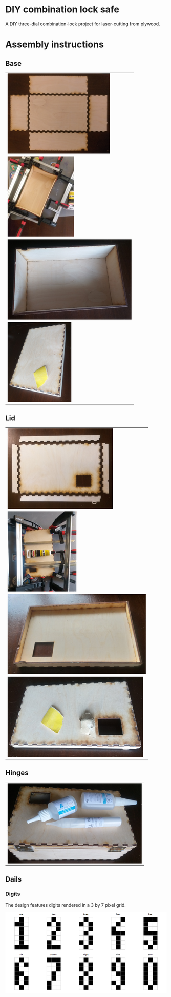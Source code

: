 # DIY combination lock safe

A DIY three-dial combination-lock project for laser-cutting from plywood.

# Assembly instructions

## Base

<table align="center">
<tr></tr><td><img src="https://raw.githubusercontent.com/SzymonNowakowski/DIY_combination_lock_safe/master/photos/assembly/base/base_parts.jpg" height="250" alt="Base and its parts aligned flat"></td></tr>
<tr></tr><td><img src="https://raw.githubusercontent.com/SzymonNowakowski/DIY_combination_lock_safe/master/photos/assembly/base/base_glue.jpg" height="250" alt="Base parts glued with a wood glue and pressed together"></td></tr>
<tr></tr><td><img src="https://raw.githubusercontent.com/SzymonNowakowski/DIY_combination_lock_safe/master/photos/assembly/base/base_completed.jpg" height="250" alt="Base completely assembled"></td></tr>
<tr></tr><td><img src="https://raw.githubusercontent.com/SzymonNowakowski/DIY_combination_lock_safe/master/photos/assembly/base/base_sanded.jpg" height="250" alt="Base sanded with a sandpaper"></td></tr>
</table>

## Lid

<table align="center">
<tr></tr><td><img src="https://raw.githubusercontent.com/SzymonNowakowski/DIY_combination_lock_safe/master/photos/assembly/lid/lid_parts.jpg" height="250" alt="Base and its parts aligned flat"></td></tr>
<tr></tr><td><img src="https://raw.githubusercontent.com/SzymonNowakowski/DIY_combination_lock_safe/master/photos/assembly/lid/lid_glued.jpg" height="250" alt="Base parts glued with a wood glue and pressed together"></td></tr>
<tr></tr><td><img src="https://raw.githubusercontent.com/SzymonNowakowski/DIY_combination_lock_safe/master/photos/assembly/lid/lid_completed.jpg" height="250" alt="Base completely assembled"></td></tr>
<tr></tr><td><img src="https://raw.githubusercontent.com/SzymonNowakowski/DIY_combination_lock_safe/master/photos/assembly/lid/lid_sanded.jpg" height="250" alt="Base sanded with a sandpaper"></td></tr>
</table>

## Hinges

<table align="center">
<tr></tr><td><img src="https://raw.githubusercontent.com/SzymonNowakowski/DIY_combination_lock_safe/master/photos/assembly/hinges/hinges_glued.jpg" height="250" alt="Hinges glued with a industrial grade ATK FIX 54 (gel) brand glue and enforced with a fill plastik powder with ATK FIX 06 (liquid)"></td></tr>
</table>


## Dails

### Digits

The design features digits rendered in a 3 by 7 pixel grid.

<img src="https://raw.githubusercontent.com/SzymonNowakowski/DIY_combination_lock_safe/master/digits.png" 
alt="pixelated digits">
